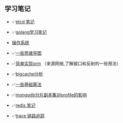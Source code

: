 ## 学习笔记

- ✅[etcd 笔记](https://github.com/nevermoressss/studygo/blob/master/etcd/README.md)

- ✅[golang学习笔记](https://github.com/nevermoressss/studygo/blob/master/go-design-implementation/README.md)

- [操作系统](https://github.com/nevermoressss/studygo/blob/master/operating-system/README.md)

- ✅[一些思维导图](https://github.com/nevermoressss/studygo/blob/master/xmind)

- ✅[简单实现orm](https://github.com/nevermoressss/studygo/blob/master/orm)  （来源网络,了解接口和反射的一些用法）

- ✅[bigcache分析](https://github.com/nevermoressss/studygo/blob/master/bigcache/bigcache.md)

- ✅[一些基础算法](https://github.com/nevermoressss/studygo/blob/master/algorithm)

- ✅[mongodb分片副本集对profile的影响](https://github.com/nevermoressss/studygo/blob/master/mongodb/shard&rs&Profile.md)

- ✅[redis 笔记](https://github.com/nevermoressss/studygo/blob/master/redis)

- ✅[trace 链路追踪](https://github.com/nevermoressss/studygo/blob/master/some-note/trace.md)